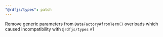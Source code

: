 ```yaml
---
"@rdfjs/types": patch
---
```


Remove generic parameters from `DataFactory#fromTerm()` overloads which caused incompatibility with `@rdfjs/types` v1
